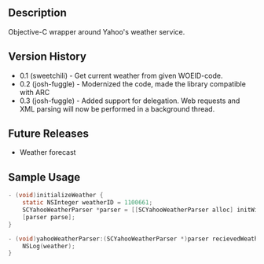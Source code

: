 ## Description ##
Objective-C wrapper around Yahoo's weather service.

## Version History ##
* 0.1 (sweetchili) - Get current weather from given WOEID-code. 
* 0.2 (josh-fuggle) - Modernized the code, made the library compatible with ARC
* 0.3 (josh-fuggle) - Added support for delegation. Web requests and XML parsing will now be performed in a background thread.

## Future Releases ##
* Weather forecast

## Sample Usage ##
``` objective-c
- (void)initializeWeather {    
    static NSInteger weatherID = 1100661;
    SCYahooWeatherParser *parser = [[SCYahooWeatherParser alloc] initWithWOEID:weatherID weatherUnit:SCWeatherUnitCelcius delegate:self];
    [parser parse];
}

- (void)yahooWeatherParser:(SCYahooWeatherParser *)parser recievedWeatherInformation:(SCWeather *)weather {
    NSLog(weather);
}
```
